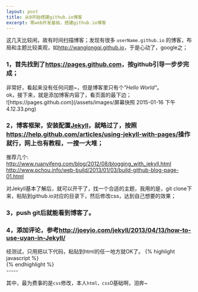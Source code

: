 ```yaml
---
layout: post
title: 从0开始搭建github.io博客
excerpt: 零web开发基础，搭建github.io博客
---
```


这几天比较闲，故有时间扫描博客；发现有很多 `userName.github.io` 的博客，布局和主题比较美观，如<http://wanglongqi.github.io>，于是心动了，google之；

### 1，首先找到了<https://pages.github.com>，按github引导一步步完成；
<div class="message" size=3>
非常好，看起来没有任何问题~，但是博客里只有个<em>"Hello World"</em>。<br />
ok，接下来，就是添加博客内容了，看页面的最下边；
</div>
![https://pages.github.com](/assets/images/屏幕快照 2015-01-16 下午4.12.33.png)

### 2，博客框架，安装配置[Jekyll](http://jekyllcn.com/)，就略过了，按照<https://help.github.com/articles/using-jekyll-with-pages/>操作就行，网上也有教程，一搜一大堆；
推荐几个:  
<http://www.ruanyifeng.com/blog/2012/08/blogging_with_jekyll.html>  
<http://www.pchou.info/web-build/2013/01/03/build-github-blog-page-01.html>    
<div class="message" size=3>
对Jekyll基本了解后，就可以开干了，找一个合适的主题，我用的是<https://github.com/poole/hyde>，git clone下来，粘贴到github.io对应的目录下，然后修改css，达到自己想要的效果；
</div>  

### 3，push git后就能看到博客了。

### 4，添加评论，参考<http://joeyio.com/jekyll/2013/04/13/how-to-use-uyan-in-Jekyll/>
<div class="message" size=3>
经测试，只用把以下代码，粘贴到html的任一地方就OK了。
{% highlight javascript %}
<!-- UY BEGIN -->
<div id="uyan_frame"></div>
<script type="text/javascript" id="UYScript" src="http://v1.uyan.cc/js/iframe.js?UYUserId=YOUR_USER_ID" async=""></script>
<!-- UY END -->
{% endhighlight %}
</div>
-----

其中，最为费事的是`css`修改，本人`html，css`0基础啊，泪奔~